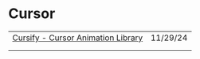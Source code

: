 # Cursor

|                                                                                                |          |
| ---------------------------------------------------------------------------------------------- | -------- |
| [Cursify - Cursor Animation Library](https://cursify.vercel.app/cursor-animations/neon-cursor) | 11/29/24 |
|                                                                                                |          |
|                                                                                                |          |

